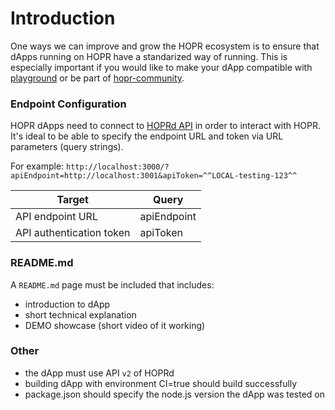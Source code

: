 # Introduction

One ways we can improve and grow the HOPR ecosystem is to ensure that dApps running on HOPR have a standarized way of running.
This is especially important if you would like to make your dApp compatible with [playground](https://github.com/hoprnet/playground) or be part of [hopr-community](https://github.com/hoprnet/hopr-community).

### Endpoint Configuration

HOPR dApps need to connect to [HOPRd API](https://docs.hoprnet.org/developers/rest-api) in order to interact with HOPR.
It's ideal to be able to specify the endpoint URL and token via URL parameters (query strings).

For example: `http://localhost:3000/?apiEndpoint=http://localhost:3001&apiToken=^^LOCAL-testing-123^^`

| Target  | Query |
| ------------- | ------------- |
| API endpoint URL  | apiEndpoint  |
| API authentication token  | apiToken  |

### README.md

A `README.md` page must be included that includes:

- introduction to dApp
- short technical explanation
- DEMO showcase (short video of it working)

### Other

- the dApp must use API `v2` of HOPRd
- building dApp with environment CI=true should build successfully
- package.json should specify the node.js version the dApp was tested on
